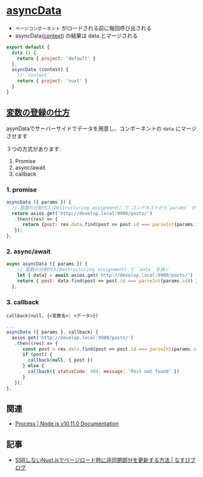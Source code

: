 # [asyncData](https://ja.nuxtjs.org/api/)

- `ページコンポーネント` がロードされる前に毎回呼び出される
- asyncData([context](https://ja.nuxtjs.org/api/context)) の結果は data とマージされる

~~~js
export default {
  data () {
    return { project: 'default' }
  },
  asyncData (context) {
    // `context`
    return { project: 'nuxt' }
  }
}
~~~

## [変数の登録の仕方](https://ja.nuxtjs.org/guide/async-data/)

asynDataでサーバーサイドでデータを用意し、コンポーネントの `data` にマージさせます

３つの方式があります:

1. Promise
2. async/await
3. callback  

### 1. promise

~~~js
asyncData ({ params }) {
  // 変数の分割代入(Destructuring assignment) で コンテキストから`params` だけを受ける
  return axios.get('http://develop.local:9900/posts/')
   .then((res) => {
      return {post: res.data.find(post => post.id === parseInt(params.id))}
   });
},
~~~  

### 2. async/await

~~~js
async asyncData ({ params }) {
    // 変数の分割代入(Destructuring assignment) で `data` を抜く
    let { data} = await axios.get('http://develop.local:9900/posts/')
    return { post: data.find(post => post.id === parseInt(params.id)) }
  },
~~~  

### 3. callback


~~~
callback(null, {<変数名>: <データ>})
~~~

~~~js
...
asyncData ({ params }, callback) {
  axios.get('http://develop.local:9900/posts/')
   .then((res) => {
      const post = res.data.find(post => post.id === parseInt(params.id))
      if (post) {
        callback(null, { post })
      } else {
        callback({ statusCode: 404, message: 'Post not found' })
      }
   });
},
~~~

## 関連

- [Process | Node.js v10.11.0 Documentation](https://nodejs.org/api/process.html#process_process)

## 記事

- [SSRしないNuxt.jsでページロード時に非同期部分を更新する方法 | なすびブログ](https://blog.nasbi.jp/programming/frontend/javascript/ssr%E3%81%97%E3%81%AA%E3%81%84nuxt-js%E3%81%A7%E3%83%9A%E3%83%BC%E3%82%B8%E3%83%AD%E3%83%BC%E3%83%89%E6%99%82%E3%81%AB%E9%9D%9E%E5%90%8C%E6%9C%9F%E9%83%A8%E5%88%86%E3%82%92%E6%9B%B4%E6%96%B0%E3%81%99/)
